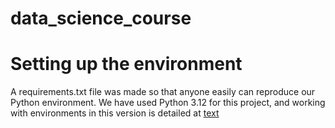 # data_science_course

# Setting up the environment
A requirements.txt file was made so that anyone easily can reproduce our Python environment. We have used Python 3.12 for this project, and working with environments in this version is detailed at
[text](https://docs.python.org/3.12/tutorial/venv.html)
